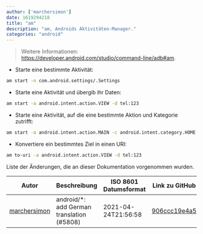 ```yaml
---
author: ['marchersimon']
date: 1619294218
title: "am"
description: "am, Androids Aktivitäten-Manager."
categories: "android"
---
```

> Weitere Informationen: <https://developer.android.com/studio/command-line/adb#am>.

- Starte eine bestimmte Aktivität:

```bash
am start -n com.android.settings/.Settings
```

- Starte eine Aktivität und übergib ihr Daten:

```bash
am start -a android.intent.action.VIEW -d tel:123
```

- Starte eine Aktivität, auf die eine bestimmte Aktion und Kategorie zutrifft:

```bash
am start -a android.intent.action.MAIN -c android.intent.category.HOME
```

- Konvertiere ein bestimmtes Ziel in einen URI:

```bash
am to-uri -a android.intent.action.VIEW -d tel:123
```
Liste der Änderungen, die an dieser Dokumentation vorgenommen wurden.


Autor | Beschreibung | ISO 8601 Datumsformat | Link zu GitHub
------|-----|-----|-----
[marchersimon](mailto:50295997+marchersimon@users.noreply.github.com) | android/*: add German translation (#5808) | 2021-04-24T21:56:58 | [906ccc19e4a5](https://github.com/tldr-pages/tldr/commit/906ccc19e4a52da93874a6797b29412359e658b4)

